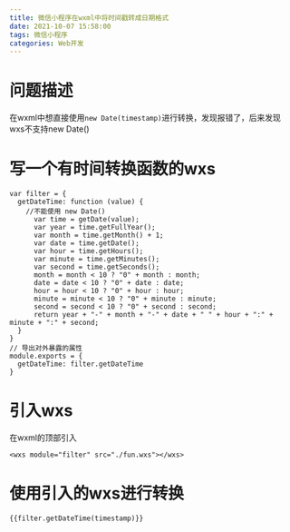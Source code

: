 ```yaml
---
title: 微信小程序在wxml中将时间戳转成日期格式
date: 2021-10-07 15:58:00
tags: 微信小程序
categories: Web开发
---
```

# 问题描述
在wxml中想直接使用`new Date(timestamp)`进行转换，发现报错了，后来发现wxs不支持new Date()
# 写一个有时间转换函数的wxs
```
var filter = {
  getDateTime: function (value) {
    //不能使用 new Date()
      var time = getDate(value);
      var year = time.getFullYear();
      var month = time.getMonth() + 1;
      var date = time.getDate();
      var hour = time.getHours();
      var minute = time.getMinutes();
      var second = time.getSeconds();
      month = month < 10 ? "0" + month : month;
      date = date < 10 ? "0" + date : date;
      hour = hour < 10 ? "0" + hour : hour;
      minute = minute < 10 ? "0" + minute : minute;
      second = second < 10 ? "0" + second : second;
      return year + "-" + month + "-" + date + " " + hour + ":" + minute + ":" + second;
  }
}
// 导出对外暴露的属性
module.exports = {
  getDateTime: filter.getDateTime
}
```
# 引入wxs
在wxml的顶部引入
```
<wxs module="filter" src="./fun.wxs"></wxs>
```
# 使用引入的wxs进行转换
```
{{filter.getDateTime(timestamp)}}
```